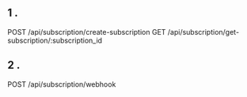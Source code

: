 ## 1 . 
POST /api/subscription/create-subscription
GET /api/subscription/get-subscription/:subscription_id

## 2 . 
POST /api/subscription/webhook